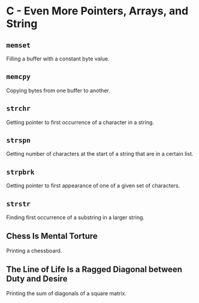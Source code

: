 # C - Even More Pointers, Arrays, and String

## `memset`
Filling a buffer with a constant byte value.

## `memcpy`
Copying bytes from one buffer to another.

## `strchr`
Getting pointer to first occurrence of a character in a string.

## `strspn`
Getting number of characters at the start of a string that are in a certain list.

## `strpbrk`
Getting pointer to first appearance of one of a given set of characters.

## `strstr`
Finding first occurrence of a substring in a larger string.

## Chess Is Mental Torture
Printing a chessboard.

## The Line of Life Is a Ragged Diagonal between Duty and Desire
Printing the sum of diagonals of a square matrix.
